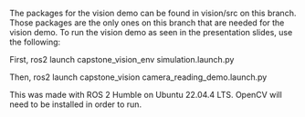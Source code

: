 The packages for the vision demo can be found in vision/src on this branch.
Those packages are the only ones on this branch that are needed for the vision demo.
To run the vision demo as seen in the presentation slides, use the following:

First,
ros2 launch capstone_vision_env simulation.launch.py 

Then,
ros2 launch capstone_vision camera_reading_demo.launch.py 

This was made with ROS 2 Humble on Ubuntu 22.04.4 LTS.
OpenCV will need to be installed in order to run.
